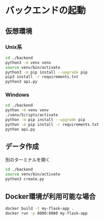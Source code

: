 # バックエンドの起動

## 仮想環境

### Unix系

```sh
cd ./backend
python3 -m venv venv
source venv/bin/activate
python3 -m pip install --upgrade pip
pip3 install -r requirements.txt
python3 api.py
```

### Windows

```sh
cd ./backend
python -m venv venv
./venv/Scripts/activate
python -m pip install --upgrade pip
python -m pip install -r requirements.txt
python api.py
```

## データ作成

別のターミナルを開く

```sh
cd ./backend
source venv/bin/activate
python3 create.py
```

## Docker環境が利用可能な場合

```sh
docker build -t my-flask-app .
docker run -p 8080:8080 my-flask-app
```